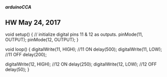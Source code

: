 ##### arduinoCCA


## HW May 24, 2017
void setup() {
  // initialize digital pins 11 & 12 as outputs.
  pinMode(11, OUTPUT);
  pinMode(12, OUTPUT);
}

void loop() {
  digitalWrite(11, HIGH);  //11 ON
  delay(500);
  digitalWrite(11, LOW);  //11 OFF
  delay(200);

  digitalWrite(12, HIGH);  //12 ON
  delay(250);
  digitalWrite(12, LOW);  //12 OFF
  delay(50);
}
